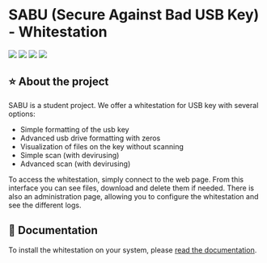 # SABU (Secure Against Bad USB Key) - Whitestation
<a target="_blank" href="https://github.com/SABU-WS/SABU"><img src="https://img.shields.io/github/contributors/SABU-WS/SABU" /></a> <a target="_blank" href="https://github.com/SABU-WS/SABU"><img src="https://img.shields.io/github/last-commit/SABU-WS/SABU" /></a> <a target="_blank" href="https://github.com/SABU-WS/SABU"><img src="https://img.shields.io/github/repo-size/SABU-WS/SABU" /></a> <a target="_blank" href="https://github.com/SABU-WS/SABU"><img src="https://img.shields.io/github/license/SABU-WS/SABU" /></a>

## ⭐ About the project
SABU is a student project. We offer a whitestation for USB key with several options:
- Simple formatting of the usb key
- Advanced usb drive formatting with zeros
- Visualization of files on the key without scanning
- Simple scan (with devirusing)
- Advanced scan (with devirusing)

To access the whitestation, simply connect to the web page. From this interface you can see files, download and delete them if needed. There is also an administration page, allowing you to configure the whitestation and see the different logs.

## 📄 Documentation
To install the whitestation on your system, please [read the documentation](https://github.com/SABU-WS/SABU/wiki).
